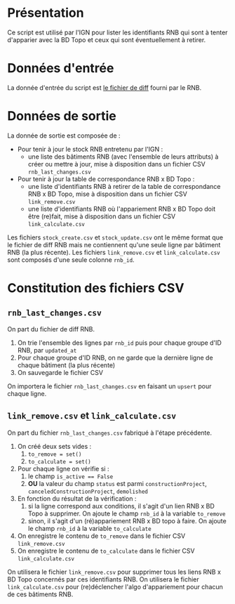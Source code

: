 # Présentation

Ce script est utilisé par l'IGN pour lister les identifiants RNB qui sont à tenter d'apparier avec la BD Topo et ceux qui sont éventuellement à retirer.

# Données d'entrée

La donnée d'entrée du script est [le fichier de diff](https://rnb-fr.gitbook.io/documentation/api-et-outils/api-batiments/differentiel-entre-deux-dates) fourni par le RNB.

# Données de sortie

La donnée de sortie est composée de : 

- Pour tenir à jour le stock RNB entretenu par l'IGN :
  - une liste des bâtiments RNB (avec l'ensemble de leurs attributs) à créer ou mettre à jour, mise à disposition dans un fichier CSV `rnb_last_changes.csv`
- Pour tenir à jour la table de correspondance RNB x BD Topo :
  - une liste d'identifiants RNB à retirer de la table de correspondance RNB x BD Topo, mise à disposition dans un fichier CSV `link_remove.csv`
  - une liste d'identifiants RNB où l'appariement RNB x BD Topo doit être (re)fait, mise à disposition dans un fichier CSV `link_calculate.csv`

Les fichiers `stock_create.csv` et `stock_update.csv` ont le même format que le fichier de diff RNB mais ne contiennent qu'une seule ligne par bâtiment RNB (la plus récente).
Les fichiers `link_remove.csv` et `link_calculate.csv` sont composés d'une seule colonne `rnb_id`.

# Constitution des fichiers CSV

## `rnb_last_changes.csv`

On part du fichier de diff RNB.

1. On trie l'ensemble des lignes par `rnb_id` puis pour chaque groupe d'ID RNB, par `updated_at`
2. Pour chaque groupe d'ID RNB, on ne garde que la dernière ligne de chaque bâtiment (la plus récente)
3. On sauvegarde le fichier CSV

On importera le fichier `rnb_last_changes.csv` en faisant un `upsert` pour chaque ligne.

## `link_remove.csv` et `link_calculate.csv`

On part du fichier `rnb_last_changes.csv` fabriqué à l'étape précédente.

1. On créé deux sets vides :
    1. `to_remove = set()`
    2. `to_calculate = set()`
3. Pour chaque ligne on vérifie si :
    1. le champ `is_active == False`
    2. **OU** la valeur du champ `status` est parmi `constructionProject`, `canceledConstructionProject`, `demolished`
4. En fonction du résultat de la vérification :
    1. si la ligne correspond aux conditions, il s'agit d'un lien RNB x BD Topo à supprimer. On ajoute le champ `rnb_id` à la variable `to_remove`
    2. sinon, il s'agit d'un (ré)appariement RNB x BD topo à faire. On ajoute le champ `rnb_id` à la variable `to_calculate`
6. On enregistre le contenu de `to_remove` dans le fichier CSV `link_remove.csv`
7. On enregistre le contenu de `to_calculate` dans le fichier CSV `link_calculate.csv`

On utilisera le fichier `link_remove.csv` pour supprimer tous les liens RNB x BD Topo concernés par ces identifiants RNB.
On utilisera le fichier `link_calculate.csv` pour (re)déclencher l'algo d'appariement pour chacun de ces bâtiments RNB.





